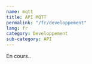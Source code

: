 ```yaml
---
name: mqtt
title: API MQTT
permalink: "/fr/developpement"
lang: fr
category: Developpement
sub-category: API
---
```


En cours..